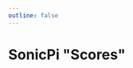 ```yaml
---
outline: false
---
```


<script setup>
import { data } from '/all.data.js'
</script>

# SonicPi "Scores"

<template v-for="(score) in data">
  <template v-if="score.file.endsWith('.rb')">
    <h4>{{ /[^/]*$/.exec(score.file)[0] }}</h4>
    <pre>{{ score.contents }}</pre>
  </template>
</template>
